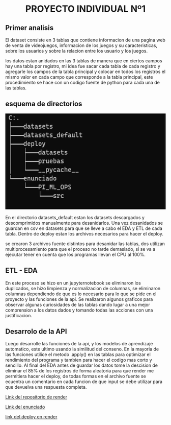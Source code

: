 # <h1 align=center> **PROYECTO INDIVIDUAL Nº1** </h1>

## Primer analisis

El dataset consiste en 3 tablas que contiene informacion de una pagina web de venta de videojuegos, informacion de los juegos y su caracteristicas, sobre los usuarios y sobre la relacion entre los usuario y los juegos.

los datos estan anidados en las 3 tablas de manera que en ciertos campos hay una tabla por registro, mi idea fue sacar cada tabla de cada registro y agregarle los campos de la tabla principal y colocar en todos los registros el mismo valor en cada campo que corresponde a la tabla principal, este procedimiento se hace con un codigo fuente de python para cada una de las tablas.

## esquema de directorios

<p align="center">
<img src="https://github.com/samuelchacon00/PI_PT05_1/blob/d1123f489f5fb086950b51c4a2f05bc4bdd05be6/src/arbol.png"  height=300></p>

En el directorio datasets_default estan los datasets descargados y descomprimidos manualmente para desanidarlos.
Una vez desanidados se guardan en csv en datasets para que se lleve a cabo el EDA y ETL de cada tabla.
Dentro de deploy estan los archivos necesarios para hacer el deploy.

se crearon 3 archivos fuente distintos para desanidar las tablas, dos utilizan multiprocesamiento para que el proceso no tarde demasiado, si se va a ejecutar tener en cuenta que los programas llevan el CPU al 100%.

## ETL - EDA

En este proceso se hizo en un jupyternotebook se eliminaron los duplicados, se hizo limpienza y normalizacion de columnas, se eliminaron columnas dependiendo de que es lo necesario para lo que se pide en el proyecto y las funciones de la api. Se realizaron algunos graficos para observar algunas curiosidades de las tablas dando lugar a una mejor comprension a los datos dados y tomando todas las acciones con una justificacion.

## Desarrolo de la API

Luego desarrolle las funciones de la api, y los modelos de aprendizaje automatico, este ultimo usando la similitud del conseno. En la mayoria de las funciones utilice el metodo .apply() en las tablas para optimizar el rendimiento del programa y tambien para hacer el codigo mas corto y sencillo. Al final del EDA antes de guardar los datos tome la descision de eliminar el 85% de los registros de forma aleatoria para que render me permitiera hacer el deploy, de todas formas en el archivo fuente se ecuentra un comentario en cada funcion de que input se debe utilizar para que devuelva una respuesta completa.

[Link del repositorio de render]("https://github.com/samuelchacon00/deploy_pt05")

[Link del enunciado](https://github.com/soyHenry/PI_ML_OPS/tree/PT)

[link del deploy en render](https://api-steam-games-fc4s.onrender.com/docs#/default)